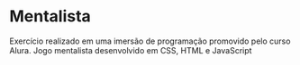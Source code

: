 # Mentalista
Exercício realizado em uma imersão de programação promovido pelo curso Alura. Jogo mentalista desenvolvido em CSS, HTML e JavaScript
